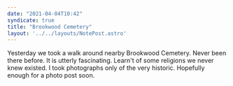 ```yaml
---
date: "2021-04-04T10:42"
syndicate: true
title: "Brookwood Cemetery"
layout: '../../layouts/NotePost.astro'
---
```

Yesterday we took a walk around nearby Brookwood Cemetery. Never been there before. It is utterly fascinating. Learn't of some religions we never knew existed. I took photographs only of the very historic. Hopefully enough for a photo post soon.